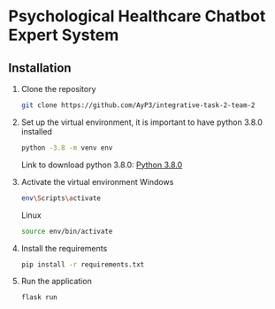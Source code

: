 # **Psychological Healthcare Chatbot Expert System**

## **Installation**

1. Clone the repository
    ```bash
    git clone https://github.com/AyP3/integrative-task-2-team-2
    ```

2. Set up the virtual environment, it is important to have python 3.8.0 installed
    ```bash
    python -3.8 -m venv env
    ```
    Link to download python 3.8.0: [Python 3.8.0](https://www.python.org/downloads/release/python-380/)

3. Activate the virtual environment
    Windows
    ```bash
    env\Scripts\activate
    ```
    Linux
    ```bash
    source env/bin/activate
    ```
4. Install the requirements
    ```bash
    pip install -r requirements.txt
    ```

5. Run the application
    ```bash
    flask run
    ```

